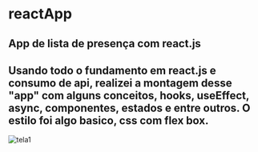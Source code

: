# reactApp
## App de lista de presença com react.js 
## Usando todo o fundamento em react.js e consumo de api, realizei a montagem desse "app" com alguns conceitos, hooks, useEffect, async, componentes, estados e entre outros. O estilo foi algo basico, css com flex box.
![tela1](https://user-images.githubusercontent.com/62392872/195742212-ede057e2-cafa-47b8-98c2-2615f2eb93a2.png)
